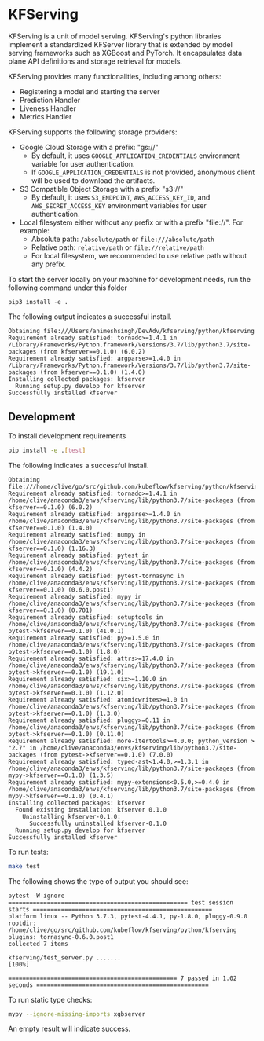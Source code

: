 # KFServing

KFServing is a unit of model serving. KFServing's python libraries implement a standardized KFServer library that is extended by model serving frameworks such as XGBoost and PyTorch. It encapsulates data plane API definitions and storage retrieval for models.

KFServing provides many functionalities, including among others:

* Registering a model and starting the server
* Prediction Handler
* Liveness Handler
* Metrics Handler

KFServing supports the following storage providers:

* Google Cloud Storage with a prefix: "gs://"
    * By default, it uses `GOOGLE_APPLICATION_CREDENTIALS` environment variable for user authentication.
    * If `GOOGLE_APPLICATION_CREDENTIALS` is not provided, anonymous client will be used to download the artifacts.
* S3 Compatible Object Storage with a prefix "s3://"
    * By default, it uses `S3_ENDPOINT`, `AWS_ACCESS_KEY_ID`, and `AWS_SECRET_ACCESS_KEY` environment variables for user authentication.
* Local filesystem either without any prefix or with a prefix "file://". For example:
    * Absolute path: `/absolute/path` or `file:///absolute/path`
    * Relative path: `relative/path` or `file://relative/path`
    * For local filesystem, we recommended to use relative path without any prefix.

To start the server locally on your machine for development needs, run the following command under this folder

```
pip3 install -e .
```

The following output indicates a successful install.

```
Obtaining file:///Users/animeshsingh/DevAdv/kfserving/python/kfserving
Requirement already satisfied: tornado>=1.4.1 in /Library/Frameworks/Python.framework/Versions/3.7/lib/python3.7/site-packages (from kfserver==0.1.0) (6.0.2)
Requirement already satisfied: argparse>=1.4.0 in /Library/Frameworks/Python.framework/Versions/3.7/lib/python3.7/site-packages (from kfserver==0.1.0) (1.4.0)
Installing collected packages: kfserver
  Running setup.py develop for kfserver
Successfully installed kfserver
```

## Development

To install development requirements

```bash
pip install -e .[test]
```

The following indicates a successful install.

```
Obtaining file:///home/clive/go/src/github.com/kubeflow/kfserving/python/kfserving
Requirement already satisfied: tornado>=1.4.1 in /home/clive/anaconda3/envs/kfserving/lib/python3.7/site-packages (from kfserver==0.1.0) (6.0.2)
Requirement already satisfied: argparse>=1.4.0 in /home/clive/anaconda3/envs/kfserving/lib/python3.7/site-packages (from kfserver==0.1.0) (1.4.0)
Requirement already satisfied: numpy in /home/clive/anaconda3/envs/kfserving/lib/python3.7/site-packages (from kfserver==0.1.0) (1.16.3)
Requirement already satisfied: pytest in /home/clive/anaconda3/envs/kfserving/lib/python3.7/site-packages (from kfserver==0.1.0) (4.4.2)
Requirement already satisfied: pytest-tornasync in /home/clive/anaconda3/envs/kfserving/lib/python3.7/site-packages (from kfserver==0.1.0) (0.6.0.post1)
Requirement already satisfied: mypy in /home/clive/anaconda3/envs/kfserving/lib/python3.7/site-packages (from kfserver==0.1.0) (0.701)
Requirement already satisfied: setuptools in /home/clive/anaconda3/envs/kfserving/lib/python3.7/site-packages (from pytest->kfserver==0.1.0) (41.0.1)
Requirement already satisfied: py>=1.5.0 in /home/clive/anaconda3/envs/kfserving/lib/python3.7/site-packages (from pytest->kfserver==0.1.0) (1.8.0)
Requirement already satisfied: attrs>=17.4.0 in /home/clive/anaconda3/envs/kfserving/lib/python3.7/site-packages (from pytest->kfserver==0.1.0) (19.1.0)
Requirement already satisfied: six>=1.10.0 in /home/clive/anaconda3/envs/kfserving/lib/python3.7/site-packages (from pytest->kfserver==0.1.0) (1.12.0)
Requirement already satisfied: atomicwrites>=1.0 in /home/clive/anaconda3/envs/kfserving/lib/python3.7/site-packages (from pytest->kfserver==0.1.0) (1.3.0)
Requirement already satisfied: pluggy>=0.11 in /home/clive/anaconda3/envs/kfserving/lib/python3.7/site-packages (from pytest->kfserver==0.1.0) (0.11.0)
Requirement already satisfied: more-itertools>=4.0.0; python_version > "2.7" in /home/clive/anaconda3/envs/kfserving/lib/python3.7/site-packages (from pytest->kfserver==0.1.0) (7.0.0)
Requirement already satisfied: typed-ast<1.4.0,>=1.3.1 in /home/clive/anaconda3/envs/kfserving/lib/python3.7/site-packages (from mypy->kfserver==0.1.0) (1.3.5)
Requirement already satisfied: mypy-extensions<0.5.0,>=0.4.0 in /home/clive/anaconda3/envs/kfserving/lib/python3.7/site-packages (from mypy->kfserver==0.1.0) (0.4.1)
Installing collected packages: kfserver
  Found existing installation: kfserver 0.1.0
    Uninstalling kfserver-0.1.0:
      Successfully uninstalled kfserver-0.1.0
  Running setup.py develop for kfserver
Successfully installed kfserver

```

To run tests:

```bash
make test
```

The following shows the type of output you should see:

```
pytest -W ignore
=================================================== test session starts ===================================================
platform linux -- Python 3.7.3, pytest-4.4.1, py-1.8.0, pluggy-0.9.0
rootdir: /home/clive/go/src/github.com/kubeflow/kfserving/python/kfserving
plugins: tornasync-0.6.0.post1
collected 7 items                                                                                                         

kfserving/test_server.py .......                                                                                    [100%]

================================================ 7 passed in 1.02 seconds =================================================
```

To run static type checks:

```bash
mypy --ignore-missing-imports xgbserver
```
An empty result will indicate success.

